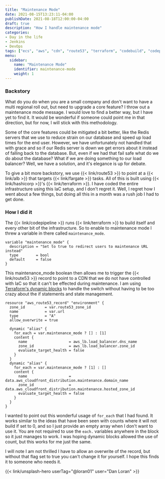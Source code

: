 ```yaml
---
title: "Maintenance Mode"
date: 2021-08-15T13:23:11-04:00
publishDate: 2021-08-18T12:00:00-04:00
draft: true
description: "How I handle maintenance mode"
categories:
- Day in the life
- Jenkins
- DevOps
tags: ["ecs", "aws", "cdn", "route53", "terraform", "codebuild", "codepipeline", "IaC"]
menu:
  sidebar:
    name: "Maintenance Mode"
    identifier: maintenance-mode
    weight: 1
---
```


### Backstory

What do you do when you are a small company and don't want to have a multi regional roll out, but need to upgrade a core feature? I throw out a maintenance mode message. I would love to find a better way, but I have yet to find it. It would be wonderful if someone could point me in that direction, but for now, I will stick with this methodology.

Some of the core features could be mitigated a bit better, like the Redis servers that we use to reduce strain on our database and speed up load times for the end user. However, we have unfortunately not handled that with grace and so if our Redis server is down we get errors about it instead of falling back to the database. But, even if we had that fail safe what do we do about the database? What if we are doing something to our load balancer? Well, we have a solution, and it's elegance is up for debate.

To give a bit more backstory, we use {{< link/route53 >}} to point at a {{< link/alb >}} that targets {{< link/fargate >}} tasks. All of this is built using {{< link/hashicorp >}}'s {{< link/terraform >}}. I have coded the entire infrastructure using this IaC setup, and I don't regret it. Well, I regret how I went about a few things, but doing all this in a month was a rush job I had to get done.

### How I did it

The {{< link/codepipeline >}} runs {{< link/terraform >}} to build itself and every other bit of the infrastructure. So to enable to maintenance mode I threw a variable in there called `maintenance_mode`.

```hcl
variable "maintenance_mode" {
  description = "Set to true to redirect users to maintenance URL instead"
  type        = bool
  default     = false
}
```

This maintenance_mode boolean then allows me to trigger the {{< link/route53 >}} record to point to a CDN that we do not have controlled with IaC so that it can't be effected during maintenance. I am using [Terraform's dynamic blocks](https://www.terraform.io/docs/language/expressions/dynamic-blocks.html) to handle the switch without having to be too crazy about the if statements and state management.


```hcl
resource "aws_route53_record" "environment" {
  zone_id         = var.route53_zone_id
  name            = var.url
  type            = "A"
  allow_overwrite = true

  dynamic "alias" {
    for_each = var.maintenance_mode ? [] : [1]
    content {
      name                   = aws_lb.load_balancer.dns_name
      zone_id                = aws_lb.load_balancer.zone_id
      evaluate_target_health = false
    }
  }
  dynamic "alias" {
    for_each = var.maintenance_mode ? [1] : []
    content {
      name                   = data.aws_cloudfront_distribution.maintenance.domain_name
      zone_id                = data.aws_cloudfront_distribution.maintenance.hosted_zone_id
      evaluate_target_health = false
    }
  }
}
```

I wanted to point out this wonderful usage of `for_each` that I had found. It works similar to the ideas that have been seen with counts where it will not build if set to 0, and so I just provide an empty array when I don't want to use it. You are not required to use the `each.` variables anywhere in the block so it just manages to work. I was hoping dynamic blocks allowed the use of count, but this works for me just the same.

I will note I am not thrilled I have to allow an overwrite of the record, but without that flag set to true you can't change it for yourself. I hope this finds it to someone who needs it.

{{< link/unsplash-hero userTag="@loran01" user="Dan Loran" >}}
